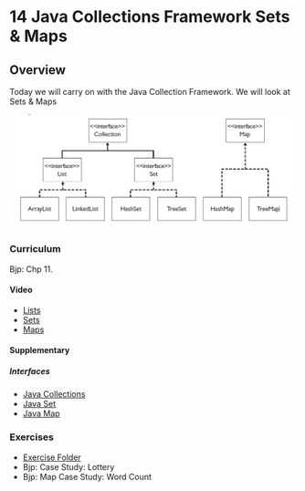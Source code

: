 14 Java Collections Framework Sets & Maps
===============

## Overview 
Today we will carry on with the Java Collection Framework. We will look at Sets & Maps

![Java Collection Framework](https://github.com/KEACS/DAT14V1/raw/master/2nd_semester/13_java_collections_framework/Java%20Collection%20Framework.png)

### Curriculum 
Bjp: Chp 11.

#### Video
* [Lists](http://media.pearsoncmg.com/aw/aw_reges_bjp_2/videoPlayer.php?id=c11-1)
* [Sets](http://media.pearsoncmg.com/aw/aw_reges_bjp_2/videoPlayer.php?id=c11-2)
* [Maps](http://media.pearsoncmg.com/aw/aw_reges_bjp_2/videoPlayer.php?id=c11-3)   

#### Supplementary
##### Interfaces
* [Java Collections](http://docs.oracle.com/javase/7/docs/api/java/util/Collection.html)
* [Java Set](http://docs.oracle.com/javase/7/docs/api/java/util/Set.html)
* [Java Map](https://docs.oracle.com/javase/7/docs/api/java/util/Map.html)
  
### Exercises 
* [Exercise Folder](https://github.com/clbokea/Sets_Maps_java_collections_framework/tree/master/Exercises)
* Bjp: Case Study: Lottery
* Bjp: Map Case Study: Word Count
